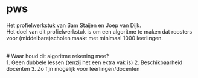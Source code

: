 # pws
Het profielwerkstuk van Sam Staijen en Joep van Dijk. <br>
Het doel van dit profielwerkstuk is om een algoritme te maken dat roosters voor (middelbare)scholen maakt met minimaal 1000 leerlingen. <br>

<br>
# Waar houd dit algoritme rekening mee?<br>
1. Geen dubbele lessen (tenzij het een extra vak is)
2. Beschikbaarheid docenten
3. Zo fijn mogelijk voor leerlingen/docenten
